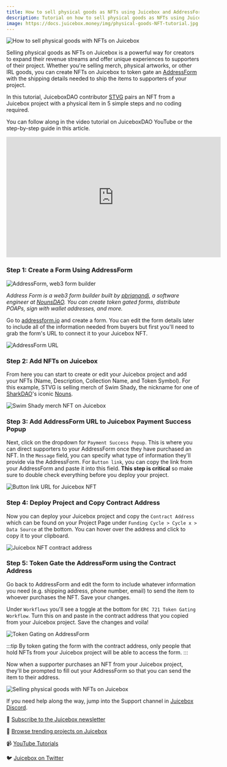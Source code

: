 ```yaml
---
title: How to sell physical goods as NFTs using Juicebox and AddressForm
description: Tutorial on how to sell physical goods as NFTs using Juicebox and AddressForm
image: https://docs.juicebox.money/img/physical-goods-NFT-tutorial.jpg
---
```


![How to sell physical goods with NFTs on Juicebox](physical-goods-NFT-thumbnail.webp)

Selling physical goods as NFTs on Juicebox is a powerful way for creators to expand their revenue streams and offer unique experiences to supporters of their project. Whether you're selling merch, physical artworks, or other IRL goods, you can create NFTs on Juicebox to token gate an [AddressForm](https://addressform.io/) with the shipping details needed to ship the items to supporters of your project.

In this tutorial, JuiceboxDAO contributor [STVG](https://twitter.com/0xSTVG) pairs an NFT from a Juicebox project with a physical item in 5 simple steps and no coding required.

You can follow along in the video tutorial on JuiceboxDAO YouTube or the step-by-step guide in this article.

<iframe width="560" height="315" src="https://www.youtube.com/embed/KGIvewBKuCk" title="YouTube video player" frameborder="0" allow="accelerometer; autoplay; clipboard-write; encrypted-media; gyroscope; picture-in-picture; web-share" allowfullscreen></iframe>

### Step 1: Create a Form Using AddressForm

![AddressForm, web3 form builder](address-form-banner.webp)

*Address Form is a web3 form builder built by [pbrianandj](https://twitter.com/pbrianandj), a software engineer at [NounsDAO](https://twitter.com/nounsdao). You can create token gated forms, distribute POAPs, sign with wallet addresses, and more.*

Go to [addressform.io](http://addressform.io) and create a form. You can edit the form details later to include all of the information needed from buyers but first you'll need to grab the form's URL to connect it to your Juicebox NFT.

![AddressForm URL](form-url.webp)

### Step 2: Add NFTs on Juicebox

From here you can start to create or edit your Juicebox project and add your NFTs (Name, Description, Collection Name, and Token Symbol). For this example, STVG is selling merch of Swim Shady, the nickname for one of [SharkDAO](https://sharks.wtf/)'s iconic [Nouns](https://nouns.wtf/).

![Swim Shady merch NFT on Juicebox](swim-shady-hoodie.webp)

### Step 3: Add AddressForm URL to Juicebox Payment Success Popup

Next, click on the dropdown for `Payment Success Popup`. This is where you can direct supporters to your AddressForm once they have purchased an NFT. In the `Message` field, you can specify what type of information they'll provide via the AddressForm. For `Button link`, you can copy the link from your AddressForm and paste it into this field. **This step is critical** so make sure to double check everything before you deploy your project.

![Button link URL for Juicebox NFT](button-link-sq.webp)

### Step 4: Deploy Project and Copy Contract Address

Now you can deploy your Juicebox project and copy the `Contract Address` which can be found on your Project Page under `Funding Cycle > Cycle x > Data Source` at the bottom. You can hover over the address and click to copy it to your clipboard.

![Juicebox NFT contract address](data-source-sq.webp)

### Step 5: Token Gate the AddressForm using the Contract Address

Go back to AddressForm and edit the form to include whatever information you need (e.g. shipping address, phone number, email) to send the item to whoever purchases the NFT. Save your changes.

Under `Workflows` you'll see a toggle at the bottom for `ERC 721 Token Gating Workflow`. Turn this on and paste in the contract address that you copied from your Juicebox project. Save the changes and voila!

![Token Gating on AddressForm](gating-contract-address-5x4.webp)

:::tip
By token gating the form with the contract address, only people that hold NFTs from your Juicebox project will be able to access the form.
:::

Now when a supporter purchases an NFT from your Juicebox project, they'll be prompted to fill out your AddressForm so that you can send the item to their address.

![Selling physical goods with NFTs on Juicebox](selling-goods.gif)

If you need help along the way, jump into the Support channel in [Juicebox Discord](https://discord.gg/juicebox).

📰 [Subscribe to the Juicebox newsletter](https://newsletter.juicebox.money)

🚀 [Browse trending projects on Juicebox](https://juicebox.money/projects)

📹 [YouTube Tutorials](https://www.youtube.com/c/JuiceboxDAO)

🐦 [Juicebox on Twitter](https://twitter.com/juiceboxETH)